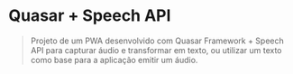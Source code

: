 # Quasar + Speech API

> Projeto de um PWA desenvolvido com Quasar Framework + Speech API para capturar áudio e transformar em texto, ou utilizar um texto como base para a aplicação emitir um áudio.
